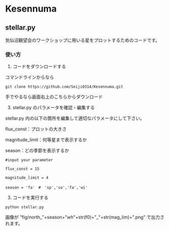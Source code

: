 # Kesennuma

## stellar.py
気仙沼観望会のワークショップに用いる星をプロットするためのコードです。

### 使い方
1. コードをダウンロードする

  コマンドラインからなら

  ```
  git clone https://github.com/Seiji0314/Kesennuma.git
  ```

  手でやるなら画面右上のこちらからダウンロード

3. stellar.py のパラメータを確認・編集する

  stellar.py 内の以下の箇所を編集して適切なパラメータにして下さい。

  flux_const：プロットの大きさ

  magnitude_limit：何等星まで表示するか

  season：どの季節を表示するか
  
  ```
  #input your parameter
  
  flux_const = 15 
  
  magnitude_limit = 4
  
  season = 'fa'　#　'sp','su','fa','wi'
  ```
  
3. コードを実行する
   
  ```
  python stellar.py
  ```

  画像が "fig/north_"+season+"_wh_"+str(f0)+"_"+str(mag_lim)+".png" で出力されます。


